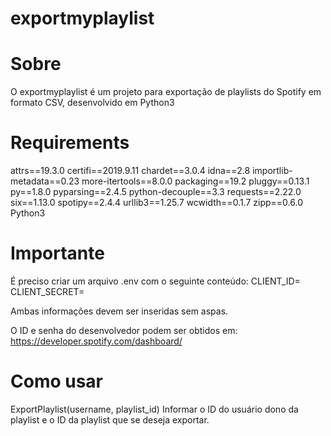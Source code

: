 # exportmyplaylist

# Sobre
O exportmyplaylist é um projeto para exportação de playlists do Spotify em formato CSV, desenvolvido em Python3

# Requirements
attrs==19.3.0
certifi==2019.9.11
chardet==3.0.4
idna==2.8
importlib-metadata==0.23
more-itertools==8.0.0
packaging==19.2
pluggy==0.13.1
py==1.8.0
pyparsing==2.4.5
python-decouple==3.3
requests==2.22.0
six==1.13.0
spotipy==2.4.4
urllib3==1.25.7
wcwidth==0.1.7
zipp==0.6.0
Python3

# Importante
É preciso criar um arquivo .env com o seguinte conteúdo:
CLIENT_ID=<ID de desenvolvedor do Spotify>
CLIENT_SECRET=<Senha de desenvolvedor do Spotify>
  
Ambas informações devem ser inseridas sem aspas.

O ID e senha do desenvolvedor podem ser obtidos em: https://developer.spotify.com/dashboard/

# Como usar
ExportPlaylist(username, playlist_id)
Informar o ID do usuário dono da playlist e o ID da playlist que se deseja exportar.
